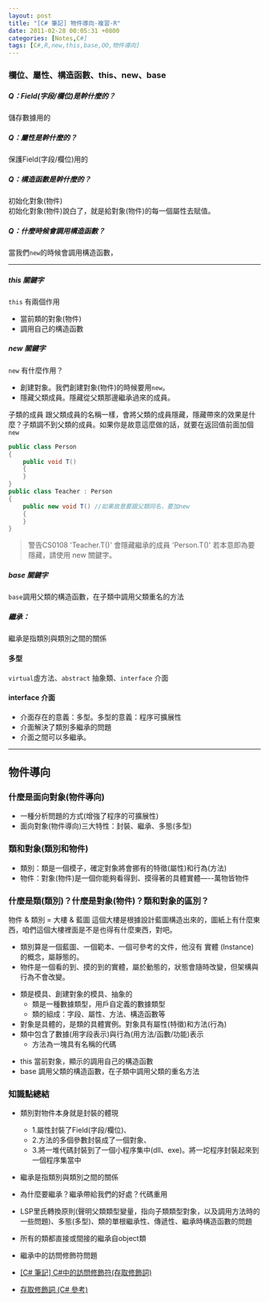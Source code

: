 ```yaml
---
layout: post
title: "[C# 筆記] 物件導向-複習-R"
date: 2011-02-28 00:05:31 +0800
categories: [Notes,C#]
tags: [C#,R,new,this,base,OO,物件導向]
---
```


### 欄位、屬性、構造函數、this、new、base
##### Q：Field(字段/欄位)是幹什麼的？    
儲存數據用的
##### Q：屬性是幹什麼的？
保護Field(字段/欄位)用的
##### Q：構造函數是幹什麼的？   
初始化對象(物件)    
初始化對象(物件)說白了，就是給對象(物件)的每一個屬性去賦值。    
##### Q：什麼時候會調用構造函數？
當我們`new`的時候會調用構造函數，

--- 

##### this 關鍵字
`this` 有兩個作用
- 當前類的對象(物件)
- 調用自己的構造函數

##### new 關鍵字
`new` 有什麼作用？
- 創建對象。我們創建對象(物件)的時候要用`new`。
- 隱藏父類成員。隱藏從父類那邊繼承過來的成員。

子類的成員 跟父類成員的名稱一樣，會將父類的成員隱藏，隱藏帶來的效果是什麼？子類調不到父類的成員。如果你是故意這麼做的話，就要在返回值前面加個 `new`
```c#
public class Person
{
    public void T()
    {
    }
}
public class Teacher : Person
{
    public new void T() //如果故意要跟父類同名，要加new
    {
    }
}
```
> 警告CS0108 'Teacher.T()' 會隱藏繼承的成員 'Person.T()'
若本意即為要隱藏，請使用 new 關鍵字。

##### base 關鍵字
`base`調用父類的構造函數，在子類中調用父類重名的方法

##### 繼承：
繼承是指類別與類別之間的關係

#### 多型
`virtual`虛方法、`abstract` 抽象類、`interface` 介面

#### interface 介面 
- 介面存在的意義：多型。多型的意義：程序可擴展性
- 介面解決了類別多繼承的問題
- 介面之間可以多繼承。

--- 
## 物件導向
### 什麼是面向對象(物件導向)
- 一種分析問題的方式(增強了程序的可擴展性)
- 面向對象(物件導向)三大特性：封裝、繼承、多態(多型)

### 類和對象(類別和物件)
- 類別：類是一個模子，確定對象將會挪有的特徵(屬性)和行為(方法)
- 物件：對象(物件)是一個你能夠看得到、摸得著的具體實體—--萬物皆物件

### 什麼是類(類別)？什麼是對象(物件)？類和對象的區別？
物件 & 類別 = 大樓 & 藍圖 
這個大樓是根據設計藍圖構造出來的，圖紙上有什麼東西，咱們這個大樓裡面是不是也得有什麼東西，對吧。    

- 類別算是一個藍圖、一個範本、一個可參考的文件，他沒有 實體 (Instance) 的概念，屬靜態的。
- 物件是一個看的到、摸的到的實體，屬於動態的，狀態會隨時改變，但架構與行為不會改變。
        
* 類是模具、創建對象的模具、抽象的
    * 類是一種數據類型，用戶自定義的數據類型
    * 類的組成：字段、屬性、方法、構造函數等
* 對象是具體的，是類的具體實例。對象具有屬性(特徵)和方法(行為)
* 類中包含了數據(用字段表示)與行為(用方法/函數/功能)表示
    * 方法為一塊具有名稱的代碼
- this 當前對象，顯示的調用自己的構造函數
- base 調用父類的構造函數，在子類中調用父類的重名方法


### 知識點總結
- 類別對物件本身就是封裝的體現
    - 1.屬性封裝了Field(字段/欄位)、
    - 2.方法的多個參數封裝成了一個對象、
    - 3.將一堆代碼封裝到了一個小程序集中(dll、exe)。將一坨程序封裝起來到一個程序集當中
- 繼承是指類別與類別之間的關係
- 為什麼要繼承？繼承帶給我們的好處？代碼重用
- LSP里氏轉換原則(聲明父類類型變量，指向子類類型對象，以及調用方法時的一些問題)、多態(多型)、類的單根繼承性、傳遞性、繼承時構造函數的問題
- 所有的類都直接或間接的繼承自object類
- 繼承中的訪問修飾符問題




- [[C# 筆記] C#中的訪問修飾符(存取修飾詞)](https://riivalin.github.io/posts/access-modifiers/)
- [存取修飾詞 (C# 參考)](https://learn.microsoft.com/zh-tw/dotnet/csharp/language-reference/keywords/access-modifiers)